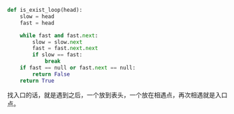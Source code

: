 ```python
def is_exist_loop(head):
    slow = head
    fast = head

    while fast and fast.next:
        slow = slow.next
        fast = fast.next.next
        if slow == fast:
            break
    if fast == null or fast.next == null:
        return False
    return True
```

找入口的话，就是遇到之后，一个放到表头，一个放在相遇点，再次相遇就是入口点。